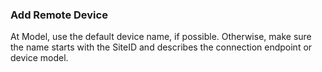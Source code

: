 ### Add Remote Device

At Model, use the default device name, if possible. Otherwise, make sure the name starts with the SiteID and describes the connection endpoint or device model.
